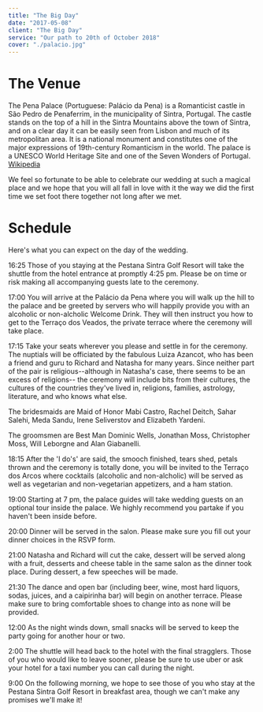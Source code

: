 ```yaml
---
title: "The Big Day"
date: "2017-05-08"
client: "The Big Day"
service: "Our path to 20th of October 2018"
cover: "./palacio.jpg"
---
```

# The Venue

The Pena Palace (Portuguese: Palácio da Pena) is a Romanticist castle in São Pedro de Penaferrim, in the municipality of Sintra, Portugal. The castle stands on the top of a hill in the Sintra Mountains above the town of Sintra, and on a clear day it can be easily seen from Lisbon and much of its metropolitan area. It is a national monument and constitutes one of the major expressions of 19th-century Romanticism in the world. The palace is a UNESCO World Heritage Site and one of the Seven Wonders of Portugal. [Wikipedia](https://en.wikipedia.org/wiki/Pena_Palace)

We feel so fortunate to be able to celebrate our wedding at such a magical place and we hope that you will all fall in love with it the way we did the first time we set foot there together not long after we met.

# Schedule

Here's what you can expect on the day of the wedding.

16:25 Those of you staying at the Pestana Sintra Golf Resort will take the shuttle from the hotel entrance at promptly 4:25 pm. Please be on time or risk making all accompanying guests late to the ceremony.

17:00 You will arrive at the Palácio da Pena where you will walk up the hill to the palace and be greeted by servers who will happily provide you with an alcoholic or non-alcholic Welcome Drink. They will then instruct you how to get to the Terraço dos Veados, the private terrace where the ceremony will take place.

17:15 Take your seats wherever you please and settle in for the ceremony. The nuptials will be officiated by the fabulous Luiza Azancot, who has been a friend and guru to Richard and Natasha for many years. Since neither part of the pair is religious--although in Natasha's case, there seems to be an excess of religions--
the ceremony will include bits from their cultures, the cultures of the countries they've lived in, religions, families, astrology, literature, and who knows what else.

The bridesmaids are Maid of Honor Mabi Castro, Rachel Deitch, Sahar Salehi, Meda Sandu, Irene Seliverstov and Elizabeth Yardeni.

The groomsmen are Best Man Dominic Wells, Jonathan Moss, Christopher Moss, Will Leborgne and Alan Giabanelli.

18:15 After the 'I do's' are said, the smooch finished, tears shed, petals thrown and the ceremony is totally done, you will be invited to the Terraço dos Arcos where cocktails (alcoholic and non-alcholic) will be served as well as vegetarian and non-vegetarian appetizers, and a ham station.

19:00 Starting at 7 pm, the palace guides will take wedding guests on an optional tour inside the palace. We highly recommend you partake if you haven't been inside before.

20:00 Dinner will be served in the salon. Please make sure you fill out your dinner choices in the RSVP form.

21:00 Natasha and Richard will cut the cake, dessert will be served along with a fruit, desserts and cheese table in the same salon as the dinner took place. During dessert, a few speeches will be made.

21:30 The dance and open bar (including beer, wine, most hard liquors, sodas, juices, and a caipirinha bar) will begin on another terrace. Please make sure to bring comfortable shoes to change into as none will be provided.

12:00 As the night winds down, small snacks will be served to keep the party going for another hour or two.

2:00 The shuttle will head back to the hotel with the final stragglers. Those of you who would like to leave sooner, please be sure to use uber or ask your hotel for a taxi number you can call during the night.

9:00 On the following morning, we hope to see those of you who stay at the Pestana Sintra Golf Resort in breakfast area, though we can't make any promises we'll make it!
